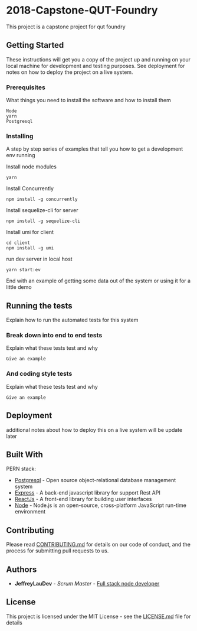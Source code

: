 # 2018-Capstone-QUT-Foundry

This project is a capstone project for qut foundry

## Getting Started

These instructions will get you a copy of the project up and running on your local machine for development and testing purposes. See deployment for notes on how to deploy the project on a live system.

### Prerequisites

What things you need to install the software and how to install them

```
Node
yarn
Postgresql
```

### Installing

A step by step series of examples that tell you how to get a development env running

Install node modules

```
yarn
```

Install Concurrently

```
npm install -g concurrently
```

Install sequelize-cli for server

```
npm install -g sequelize-cli
```

Install umi for client

```
cd client
npm install -g umi
```

run dev server in local host

```
yarn start:ev
```

End with an example of getting some data out of the system or using it for a little demo

## Running the tests

Explain how to run the automated tests for this system

### Break down into end to end tests

Explain what these tests test and why

```
Give an example
```

### And coding style tests

Explain what these tests test and why

```
Give an example
```

## Deployment

additional notes about how to deploy this on a live system will be update later

## Built With

PERN stack:

- [Postgresql](https://www.postgresql.org/) - Open source object-relational database management system
- [Express](https://www.express.com/) - A back-end javascript library for support Rest API
- [ReactJs](https://reactjs.org/) - A front-end library for building user interfaces
- [Node](https://nodejs.org/en/) - Node.js is an open-source, cross-platform JavaScript run-time environment

## Contributing

Please read [CONTRIBUTING.md](https://gist.github.com/PurpleBooth/b24679402957c63ec426) for details on our code of conduct, and the process for submitting pull requests to us.

## Authors

- **JeffreyLauDev** - _Scrum Master_ - [Full stack node developer](https://github.com/JeffreyLauDev)

## License

This project is licensed under the MIT License - see the [LICENSE.md](LICENSE.md) file for details
